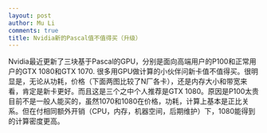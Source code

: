 ```yaml
---
layout: post
author: Mu Li
comments: true
title: Nvidia新的Pascal值不值得买（升级）
---
```


Nvidia最近更新了三块基于Pascal的GPU，分别是面向高端用户的P100和正常用户的GTX 1080和GTX 1070. 很多用GPU做计算的小伙伴问新卡值不值得买。很明显是，无论从功耗，价格（下面两图比较了N厂各卡），还是内存大小和带宽来看，肯定是新卡更好。而且这是三个之中个人推荐是GTX 1080。原因是P100太贵目前不是一般人能买的，虽然1070和1080在价格，功耗，计算上基本是正比关系。但在付相同额外开销（CPU，内存，机器空间，后期维护）下，1080能得到的计算密度更高。

